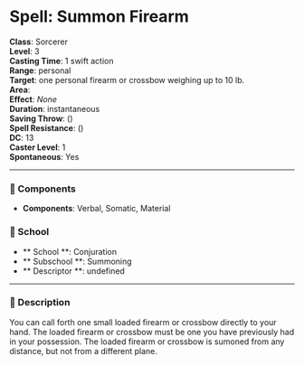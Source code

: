 
# Spell: Summon Firearm
**Class**: Sorcerer  
**Level**: 3  
**Casting Time**: 1 swift action  
**Range**: personal  
**Target**: one personal firearm or crossbow weighing up to 10 lb.  
**Area**:   
**Effect**: _None_  
**Duration**: instantaneous  
**Saving Throw**:  ()  
**Spell Resistance**:  ()  
**DC**: 13  
**Caster Level**: 1  
**Spontaneous**: Yes

---

### 🔮 Components
- **Components**: Verbal, Somatic, Material

### 🏫 School
- ** School **: Conjuration
- ** Subschool **: Summoning
- ** Descriptor **: undefined
---

### 📜 Description
You can call forth one small loaded firearm or crossbow directly to your hand. The loaded firearm or crossbow must be one you have previously had in your possession. The loaded firearm or crossbow is sumoned from any distance, but not from a different plane.
